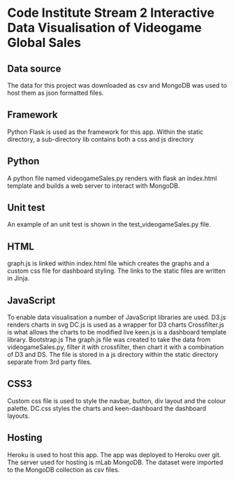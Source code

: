 # Code Institute Stream 2 Interactive Data Visualisation of Videogame Global Sales


## Data source

The data for this project was downloaded as csv and MongoDB was used to host them as json formatted files.
## Framework

Python Flask is used as the framework for this app. Within the static directory, a sub-directory lib contains both a css and js directory
## Python

A python file named videogameSales.py renders with flask an index.html template and builds a web server to interact with MongoDB.
## Unit test

An example of an unit test is shown in the test_videogameSales.py file.
## HTML

graph.js is linked within index.html file which creates the graphs and a custom css file for dashboard styling.
The links to the static files are written in Jinja.
## JavaScript

To enable data visualisation a number of JavaScript libraries are used.
D3.js renders charts in svg
DC.js is used as a wrapper for D3 charts
Crossfilter.js is what allows the charts to be modified live
keen.js is a dashboard template library.
Bootstrap.js
The graph.js file was created to take the data from videogameSales.py, filter it with crossfilter, then chart it with a combination of D3 and DS. The file is stored in a js directory within the static directory separate from 3rd party files.

## CSS3

Custom css file is used to style the navbar, button, div layout and the colour palette. DC.css styles the charts and keen-dashboard the dashboard layouts.
## Hosting

Heroku is used to host this app. The app was deployed to Heroku over git. The server used for hosting is mLab MongoDB. The dataset were imported to the MongoDB collection as csv files.
